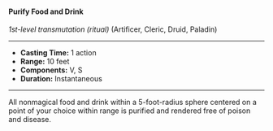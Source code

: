#### Purify Food and Drink
*1st-level transmutation (ritual)* (Artificer, Cleric, Druid, Paladin)
___
- **Casting Time:** 1 action
- **Range:** 10 feet
- **Components:** V, S
- **Duration:** Instantaneous
---
All nonmagical food and drink within a 5-foot-radius sphere centered on a point of your choice within range is purified and rendered free of poison and disease.